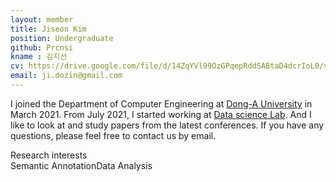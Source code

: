 ```yaml
---
layout: member
title: Jiseon Kim
position: Undergraduate
github: Prcnsi
kname : 김지선
cv: https://drive.google.com/file/d/14ZqYVl99OzGPqepRddSABtaD4dcrIoL0/view?usp=sharing, Jiseon Kim CV
email: ji.dozin@gmail.com
---
```



I joined the Department of Computer Engineering at [Dong-A University](https://english.donga.ac.kr/sites/english/index.do) in March 2021. From July 2021, I started working at [Data science Lab](https://www.datasciencelabs.org/). And I like to look at and study papers from the latest conferences. If you have any questions, please feel free to contact us by email.


<div class="head">Research interests</div>
<span class="badge badge-info">Semantic Annotation</span><span class="badge badge-danger">Data Analysis</span>